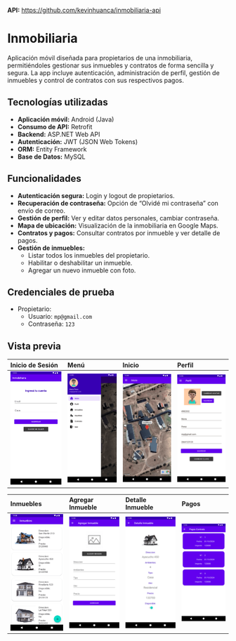 
**API:** https://github.com/kevinhuanca/inmobiliaria-api

# Inmobiliaria
Aplicación móvil diseñada para propietarios de una inmobiliaria, permitiéndoles gestionar sus inmuebles y contratos de forma sencilla y segura. La app incluye autenticación, administración de perfil, gestión de inmuebles y control de contratos con sus respectivos pagos.

## Tecnologías utilizadas
- **Aplicación móvil:** Android (Java)
- **Consumo de API:** Retrofit
- **Backend:** ASP.NET Web API
- **Autenticación:** JWT (JSON Web Tokens)
- **ORM:** Entity Framework
- **Base de Datos:** MySQL

## Funcionalidades
- **Autenticación segura:** Login y logout de propietarios.
- **Recuperación de contraseña:** Opción de “Olvidé mi contraseña” con envío de correo.
- **Gestión de perfil:** Ver y editar datos personales, cambiar contraseña.
- **Mapa de ubicación:** Visualización de la inmobiliaria en Google Maps.
- **Contratos y pagos:** Consultar contratos por inmueble y ver detalle de pagos.
- **Gestión de inmuebles:**
  - Listar todos los inmuebles del propietario.
  - Habilitar o deshabilitar un inmueble.
  - Agregar un nuevo inmueble con foto.

## Credenciales de prueba
- Propietario:
  - Usuario: `mp@gmail.com`
  - Contraseña: `123`

## Vista previa


| Inicio de Sesión        | Menú                    | Inicio                  | Perfil                  |
| :---------------------- | :---------------------- | :---------------------- | :---------------------- |
| <img src="app/src/main/assets/ss/login.png" width="225"/> | <img src="app/src/main/assets/ss/menu.png" width="225"/> | <img src="app/src/main/assets/ss/inicio.png" width="225"/> | <img src="app/src/main/assets/ss/perfil.png" width="225"/> |


| Inmuebles               | Agregar Inmueble        | Detalle Inmueble        | Pagos                   |
| :---------------------- | :---------------------- | :---------------------- | :---------------------- |
| <img src="app/src/main/assets/ss/inmuebles.png" width="225"/> | <img src="app/src/main/assets/ss/crearinmueble.png" width="225"/> | <img src="app/src/main/assets/ss/detalleinmueble.png" width="225"/> | <img src="app/src/main/assets/ss/pagos.png" width="225"/> |
